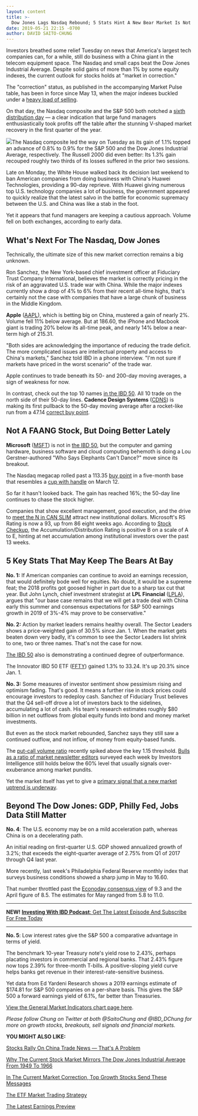 ```yaml
---
layout: content
title: >-
  Dow Jones Lags Nasdaq Rebound; 5 Stats Hint A New Bear Market Is Not Here Yet
date: 2019-05-21 22:15 -0700
author: DAVID SAITO-CHUNG
---
```






Investors breathed some relief Tuesday on news that America's largest tech companies can, for a while, still do business with a China giant in the telecom equipment space. The Nasdaq and small caps beat the Dow Jones Industrial Average. Despite solid gains of more than 1% by some equity indexes, the current outlook for stocks holds at "market in correction."




The "correction" status, as published in the accompanying Market Pulse table, has been in force since May 13, when the major indexes buckled under a [heavy load of selling](https://www.investors.com/how-to-invest/investors-corner/how-to-spot-stock-market-tops-track-the-distribution-days/).


On that day, the Nasdaq composite and the S&P 500 both notched a [sixth distribution day](https://www.investors.com/how-to-invest/investors-corner/how-do-you-spot-a-major-market-top-easy-look-for-heavy-distribution/) — a clear indication that large fund managers enthusiastically took profits off the table after the stunning V-shaped market recovery in the first quarter of the year.


![](https://www.investors.com/wp-content/uploads/2019/05/MP052119-221x300.jpg)The Nasdaq composite led the way on Tuesday as its gain of 1.1% topped an advance of 0.8% to 0.9% for the S&P 500 and the Dow Jones Industrial Average, respectively. The Russell 2000 did even better: Its 1.3% gain recouped roughly two thirds of its losses suffered in the prior two sessions.


Late on Monday, the White House walked back its decision last weekend to ban American companies from doing business with China's Huawei Technologies, providing a 90-day reprieve. With Huawei giving numerous top U.S. technology companies a lot of business, the government appeared to quickly realize that the latest salvo in the battle for economic supremacy between the U.S. and China was like a stab in the foot.


Yet it appears that fund managers are keeping a cautious approach. Volume fell on both exchanges, according to early data.


What's Next For The Nasdaq, Dow Jones
-------------------------------------


Technically, the ultimate size of this new market correction remains a big unknown.


Ron Sanchez, the New York-based chief investment officer at Fiduciary Trust Company International, believes the market is correctly pricing in the risk of an aggravated U.S. trade war with China. While the major indexes currently show a drop of 4% to 6% from their recent all-time highs, that's certainly not the case with companies that have a large chunk of business in the Middle Kingdom.



**Apple** ([AAPL](https://research.investors.com/quote.aspx?symbol=AAPL)), which is betting big on China, mustered a gain of nearly 2%. Volume fell 11% below average. But at 186.60, the iPhone and Macbook giant is trading 20% below its all-time peak, and nearly 14% below a near-term high of 215.31.


"Both sides are acknowledging the importance of reducing the trade deficit. The more complicated issues are intellectual property and access to China's markets," Sanchez told IBD in a phone interview. "I'm not sure if markets have priced in the worst scenario" of the trade war.


Apple continues to trade beneath its 50- and 200-day moving averages, a sign of weakness for now.



In contrast, check out the top 10 names [in the IBD 50](https://research.investors.com/stock-lists/ibd-50/). All 10 trade on the north side of their 50-day lines. **Cadence Design Systems** ([CDNS](https://research.investors.com/quote.aspx?symbol=CDNS)) is making its first pullback to the 50-day moving average after a rocket-like run from a 47.14 [correct buy point](https://www.investors.com/how-to-invest/investors-corner/chart-reading-basics-how-a-buy-point-marks-a-time-of-opportunity/).


Not A FAANG Stock, But Doing Better Lately
------------------------------------------


**Microsoft** ([MSFT](https://research.investors.com/quote.aspx?symbol=MSFT)) is not in [the IBD 50](https://leaderboard.investors.com/#/ibd50/full), but the computer and gaming hardware, business software and cloud computing behemoth is doing a Lou Gerstner-authored "Who Says Elephants Can't Dance?" move since its breakout.



The Nasdaq megacap rolled past a 113.35 [buy point](https://www.investors.com/how-to-invest/investors-corner/chart-reading-basics-how-a-buy-point-marks-a-time-of-opportunity/) in a five-month base that resembles a [cup with handle](https://www.investors.com/how-to-invest/investors-corner/the-basics-how-to-analyze-a-stocks-cup-with-handle/) on March 12.


So far it hasn't looked back. The gain has reached 16%; the 50-day line continues to chase the stock higher.


Companies that show excellent management, good execution, and the drive to [meet the N in CAN SLIM](https://www.investors.com/ibd-university/can-slim/) attract new institutional dollars. Microsoft's RS Rating is now a 93, up from 86 eight weeks ago. According to [Stock Checkup](https://research.investors.com/stock-checkup/nasdaq-microsoft-corp-msft.aspx), the Accumulation/Distribution Rating is positive B on a scale of A to E, hinting at net accumulation among institutional investors over the past 13 weeks.


5 Key Stats That May Keep The Bears At Bay
------------------------------------------


**No. 1:** If American companies can continue to avoid an earnings recession, that would definitely bode well for equities. No doubt, it would be a supreme feat; the 2018 profits got goosed higher in part due to a sharp tax cut that year. But John Lynch, chief investment strategist at **LPL Financial** ([LPLA](https://research.investors.com/quote.aspx?symbol=LPLA)), argues that "our base case remains that we will get a trade deal with China early this summer and consensus expectations for S&P 500 earnings growth in 2019 of 3%-4% may prove to be conservative."


**No. 2:** Action by market leaders remains healthy overall. The Sector Leaders shows a price-weighted gain of 30.5% since Jan. 1. When the market gets beaten down very badly, it's common to see the Sector Leaders list shrink to one, two or three names. That's not the case for now.


[The IBD 50](https://leaderboard.investors.com/#/ibd50/full) also is demonstrating a continued degree of outperformance.


The Innovator IBD 50 ETF ([FFTY](https://research.investors.com/quote.aspx?symbol=FFTY)) gained 1.3% to 33.24. It's up 20.3% since Jan. 1.


**No. 3:** Some measures of investor sentiment show pessimism rising and optimism fading. That's good. It means a further rise in stock prices could encourage investors to redeploy cash. Sanchez of Fiduciary Trust believes that the Q4 sell-off drove a lot of investors back to the sidelines, accumulating a lot of cash. His team's research estimates roughly $80 billion in net outflows from global equity funds into bond and money market investments.


But even as the stock market rebounded, Sanchez says they still saw a continued outflow, and not inflow, of money from equity-based funds.


The [put-call volume ratio](https://research.investors.com/psychological-market-indicators/chart?type=putcall) recently spiked above the key 1.15 threshold. [Bulls as a ratio of market newsletter editors](https://research.investors.com/psychological-market-indicators/chart?type=bullsbears) surveyed each week by Investors Intelligence still holds below the 60% level that usually signals over-exuberance among market pundits.


Yet the market itself has yet to give a [primary signal that a new market uptrend is underway](https://www.investors.com/how-to-invest/investors-corner/how-to-find-next-stock-market-bottom/).


Beyond The Dow Jones: GDP, Philly Fed, Jobs Data Still Matter
-------------------------------------------------------------


**No. 4**: The U.S. economy may be on a mild acceleration path, whereas China is on a decelerating path.


An initial reading on first-quarter U.S. GDP showed annualized growth of 3.2%; that exceeds the eight-quarter average of 2.75% from Q1 of 2017 through Q4 last year.


More recently, last week's Philadelphia Federal Reserve monthly index that surveys business conditions showed a sharp jump in May to 16.60.


That number throttled past the [Econoday consensus view](https://research.investors.com/economic-calendar/) of 9.3 and the April figure of 8.5. The estimates for May ranged from 5.8 to 11.0.




---


**NEW!** [**Investing With IBD Podcast**: Get The Latest Episode And Subscribe For Free Today](https://www.investors.com/how-to-invest/investing-podcast-how-to-make-more-money-stock-market-top-stocks-stock-charts/)




---


**No. 5**: Low interest rates give the S&P 500 a comparative advantage in terms of yield.


The benchmark 10-year Treasury note's yield rose to 2.43%, perhaps placating investors in commercial and regional banks. That 2.43% figure now tops 2.39% for three-month T-bills. A positive-sloping yield curve helps banks get revenue in their interest-rate-sensitive business.


Yet data from Ed Yardeni Research shows a 2019 earnings estimate of $174.81 for S&P 500 companies on a per-share basis. This gives the S&P 500 a forward earnings yield of 6.1%, far better than Treasuries.


[View the General Market Indicators chart page here](https://www.investors.com/wp-content/uploads/2019/05/IBD2105153358GMI2.pdf).


*Please follow Chung on Twitter at both @SaitoChung and @IBD\_DChung for more on growth stocks, breakouts, sell signals and financial markets.*


**YOU MIGHT ALSO LIKE:**


[Stocks Rally On China Trade News — That's A Problem](https://www.investors.com/market-trend/stock-market-today/dow-jones-futures-apple-stock-market-rally-china-trade-war-news/)


[Why The Current Stock Market Mirrors The Dow Jones Industrial Average From 1949 To 1966](https://www.investors.com/news/stock-market-outlook-2019-new-bull-market/)


[In The Current Market Correction, Top Growth Stocks Send These Messages](https://www.investors.com/stock-lists/ibd-50/current-stock-market-correction-top-stocks-send-new-messages/)


[The ETF Market Trading Strategy](https://www.investors.com/market-trend/ibds-etf-market-strategy/ibds-etf-market-strategy/)


[The Latest Earnings Preview](https://www.investors.com/category/research/earnings-preview/)




